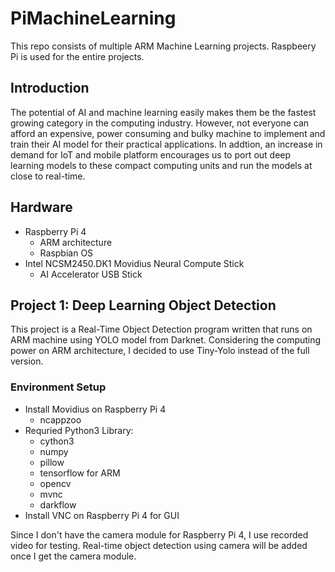 # PiMachineLearning

This repo consists of multiple ARM Machine Learning projects. Raspbeery Pi is used for the entire projects.

## Introduction

The potential of AI and machine learning easily makes them be the fastest growing category in the computing industry. However, not everyone can afford an expensive, power consuming and bulky machine to implement and train their AI model for their practical applications. In addtion, an increase in demand for IoT and mobile platform encourages us to port out deep learning models to these compact computing units and run the models at close to real-time.

## Hardware

  - Raspberry Pi 4
      - ARM architecture
      - Raspbian OS
  - Intel NCSM2450.DK1 Movidius Neural Compute Stick
      - AI Accelerator USB Stick

## Project 1: Deep Learning Object Detection

This project is a Real-Time Object Detection program written that runs on ARM machine using YOLO model from Darknet. Considering the computing power on ARM architecture, I decided to use Tiny-Yolo instead of the full version.

### Environment Setup

  - Install Movidius on Raspberry Pi 4
    - ncappzoo
  - Requried Python3 Library:
    - cython3
    - numpy
    - pillow
    - tensorflow for ARM
    - opencv
    - mvnc
    - darkflow
  - Install VNC on Raspberry Pi 4 for GUI
  
Since I don't have the camera module for Raspberry Pi 4, I use recorded video for testing. Real-time object detection using camera will be added once I get the camera module.
